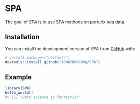 
<!-- README.md is generated from README.Rmd. Please edit that file -->

# SPA

<!-- badges: start -->
<!-- badges: end -->

The goal of *SPA* is to use SPA methods on perturb-seq data.

## Installation

You can install the development version of *SPA* from
[GitHub](https://github.com/) with:

``` r
# install.packages("devtools")
devtools::install_github("JONATHONCHOW/SPA")
```

## Example

``` r
library(SPA)
hello_world()
#> [1] "Data science is fantastic!"
```
